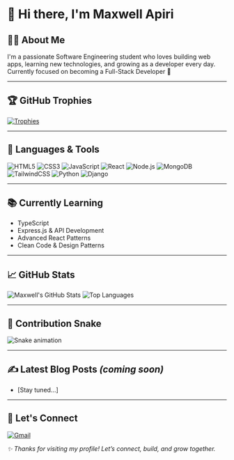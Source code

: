 
# 👋 Hi there, I'm Maxwell Apiri

## 👨‍💻 About Me
I'm a passionate Software Engineering student who loves building web apps, learning new technologies, and growing as a developer every day.  
Currently focused on becoming a Full-Stack Developer 🚀

---

## 🏆 GitHub Trophies
[![Trophies](https://github-profile-trophy.vercel.app/?username=MAXWELLBUSH&theme=onedark&column=4)](https://github.com/ryo-ma/github-profile-trophy)

---

## 🧰 Languages & Tools
![HTML5](https://img.shields.io/badge/HTML5-E34F26?style=for-the-badge&logo=html5)
![CSS3](https://img.shields.io/badge/CSS3-1572B6?style=for-the-badge&logo=css3)
![JavaScript](https://img.shields.io/badge/JavaScript-F7DF1E?style=for-the-badge&logo=javascript&logoColor=black)
![React](https://img.shields.io/badge/React-20232A?style=for-the-badge&logo=react&logoColor=61DAFB)
![Node.js](https://img.shields.io/badge/Node.js-339933?style=for-the-badge&logo=nodedotjs)
![MongoDB](https://img.shields.io/badge/MongoDB-4EA94B?style=for-the-badge&logo=mongodb)
![TailwindCSS](https://img.shields.io/badge/TailwindCSS-06B6D4?style=for-the-badge&logo=tailwindcss)
![Python](https://img.shields.io/badge/Python-3776AB?style=for-the-badge&logo=python&logoColor=white)
![Django](https://img.shields.io/badge/Django-092E20?style=for-the-badge&logo=django&logoColor=white)

---

## 📚 Currently Learning
- TypeScript
- Express.js & API Development
- Advanced React Patterns
- Clean Code & Design Patterns

---

## 📈 GitHub Stats
![Maxwell's GitHub Stats](https://github-readme-stats.vercel.app/api?username=MAXWELLBUSH&show_icons=true&theme=tokyonight)
![Top Languages](https://github-readme-stats.vercel.app/api/top-langs/?username=MAXWELLBUSH&layout=compact&theme=tokyonight)

---

## 🐍 Contribution Snake
![Snake animation](https://github.com/MAXWELLBUSH/MAXWELLBUSH/blob/output/github-contribution-grid-snake.svg)

---

## ✍️ Latest Blog Posts *(coming soon)*  

- [Stay tuned...]


---

## 🔗 Let's Connect


[![Gmail](https://img.shields.io/badge/-Gmail-D14836?style=for-the-badge&logo=gmail)](mailto:mahezmax@gmail.com)

*✨ Thanks for visiting my profile! Let’s connect, build, and grow together.*


